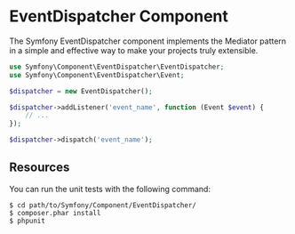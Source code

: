 EventDispatcher Component
=========================

The Symfony EventDispatcher component implements the Mediator pattern in a
simple and effective way to make your projects truly extensible.

```php
use Symfony\Component\EventDispatcher\EventDispatcher;
use Symfony\Component\EventDispatcher\Event;

$dispatcher = new EventDispatcher();

$dispatcher->addListener('event_name', function (Event $event) {
    // ...
});

$dispatcher->dispatch('event_name');
```

Resources
---------

You can run the unit tests with the following command:

    $ cd path/to/Symfony/Component/EventDispatcher/
    $ composer.phar install
    $ phpunit
